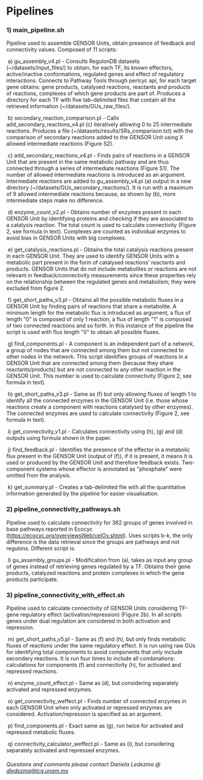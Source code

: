 # Pipelines 


### 1) main_pipeline.sh
Pipeline used to assemble GENSOR Units, obtain presence of feedback and connectivity values. Composed of 11 scripts:

&nbsp;a) gu_assembly_v4.pl - Consults RegulonDB datasets (~/datasets/input_files/) to obtain, for each TF, its known effectors, active/inactive conformations, regulated genes and effect of regulatory interactions. Connects to Pathway Tools through perlcyc api, for each target gene obtains: gene products, catalysed reactions, reactants and products of reactions, complexes of which gene products are part of. Produces a directory for each TF with five tab-delimited files that contain all the retrieved information (~/datasets/GUs_raw_files/).

&nbsp;b) secondary_reaction_comparison.pl - Calls add_secondary_reactions_v4.pl (c) iteratively allowing 0 to 25 intermediate reactions. Produces a file (~/datasets/results/SRs_comparison.txt) with the comparison of secondary reactions added to the GENSOR Unit using X allowed intermediate reactions (Figure S2). 

&nbsp;c) add_secondary_reactions_v4.pl - Finds pairs of reactions in a GENSOR Unit that are present in the same metabolic pathway and are thus connected through a series of intermediate reactions (Figure S1). The number of allowed intermediate reactions is introduced as an argument. Intermediate reactions are added to gu_assembly_v4.pl (a) output in a new directory (~/datasets/GUs_secondary_reactions/). It is run with a maximum of 9 allowed intermediate reactions because, as shown by (b), more intermediate steps make no difference.

&nbsp;d) enzyme_count_v2.pl - Obtains number of enzymes present in each GENSOR Unit by identifying proteins and checking if they are associated to a catalysis reaction. The total count is used to calculate connectivity (Figure 2, see formula in text). Complexes are counted as individual enzymes to avoid bias in GENSOR Units with big complexes. 

&nbsp;e) get_catalysis_reactions.pl - Obtains the total catalysis reactions present in each GENSOR Unit. They are used to identify GENSOR Units with a metabolic part present in the form of catalysed reactions' reactants and products. GENSOR Units that do not include metabolites or reactions are not relevant in feedback/connectivity measurements since these properties rely on the relationship between the regulated genes and metabolism; they were excluded from figure 2. 

&nbsp;f) get_short_paths_v3.pl - Obtains all the possible metabolic fluxes in a GENSOR Unit by finding pairs of reactions that share a metabolite. A minimum length for the metabolic flux is introduced as argument, a flux of length "0" is composed of only 1 reaction, a flux of length "1" is composed of two connected reactions and so forth. In this instance of the pipeline the script is used with flux length "0" to obtain all possible fluxes.

&nbsp;g) find_components.pl - A component is an independent part of a network, a group of nodes that are connected among them but not connected to other nodes in the network. This script identifies groups of reactions in a GENSOR Unit that are connected among them (because they share reactants/products) but are not connected to any other reaction in the GENSOR Unit. This number is used to calculate connectivity (Figure 2, see formula in text).

&nbsp;h) get_short_paths_v3.pl - Same as (f) but only allowing fluxes of length 1 to identify all the connected enzymes in the GENSOR Unit (i.e. those whose reactions create a component with reactions catalysed by other enzymes). The connected enzymes are used to calculate connectivity (Figure 2, see formula in text).

&nbsp;i) get_connectivity_v1.pl - Calculates connectivity using (h), (g) and (d) outputs using formula shown in the paper.

&nbsp;j) find_feedback.pl - Identifies the presence of the effector in a metabolic flux present in the GENSOR Unit (output of (f)), if it is present, it means it is used or produced by the GENSOR Unit and therefore feedback exists. Two-component systems whose effector is annotated as "phosphate" were omitted from the analysis.

&nbsp;k) get_summary.pl - Creates a tab-delimited file with all the quantitative information generated by the pipeline for easier visualisation.

### 2) pipeline_connectivity_pathways.sh
Pipeline used to calculate connectivity for 362 groups of genes involved in base pathways reported in Ecocyc (https://ecocyc.org/overviewsWeb/celOv.shtml). Uses scripts b-k, the only difference is the data retrieval since the groups are pathways and not regulons. Different script is:

&nbsp;l) gu_assembly_groups.pl - Modification from (a), takes as input any group of genes instead of retrieving genes regulated by a TF. Obtains their gene products, catalyzed reactions and protein complexes in which the gene products participate.


### 3) pipeline_connectivity_with_effect.sh
Pipeline used to calculate connectivity of GENSOR Units considering TF-gene regulatory effect (activation/repression) (Figure 2b). In all scripts genes under dual regulation are considered in both activation and repression.

&nbsp;m) get_short_paths_v5.pl - Same as (f) and (h), but only finds metabolic fluxes of reactions under the same regulatory effect. It is run using raw GUs for identifying total components to avoid components that only include secondary reactions. It is run four times to include all combinations: calculations for components (f) and connectivity (h), for activated and repressed reactions.

&nbsp;n) enzyme_count_effect.pl - Same as (d), but considering separately activated and repressed enzymes. 

&nbsp;o) get_connectivity_weffect.pl - Finds number of connected enzymes in each GENSOR Unit when only activated or repressed enzymes are considered. Activation/repression is specified as an argument.

&nbsp;p) find_components.pl - Exact same as (g), run twice for activated and repressed metabolic fluxes.

&nbsp;q) connectivity_calculator_weffect.pl - Same as (i), but considering separately activated and repressed enzymes.

	
###### Questions and comments please contact Daniela Ledezma @ dledezma@lcg.unam.mx 
